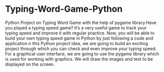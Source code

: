 # Typing-Word-Game-Python
 Python Project on Typing Word Game with the help of pygame library.Have you played a typing speed game? It’s a very useful game to track your typing speed and improve it with regular practice. Now, you will be able to build your own typing speed game in Python by just following a  code  and application.n this Python project idea, we are going to build an exciting project through which you can check and even improve your typing speed. For a graphical user interface, we are going to use the pygame library which is used for working with graphics. We will draw the images and text to be displayed on the screen.
